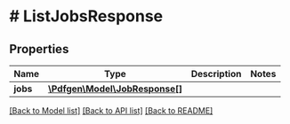 # # ListJobsResponse

## Properties

Name | Type | Description | Notes
------------ | ------------- | ------------- | -------------
**jobs** | [**\Pdfgen\Model\JobResponse[]**](JobResponse.md) |  |

[[Back to Model list]](../../README.md#models) [[Back to API list]](../../README.md#endpoints) [[Back to README]](../../README.md)
